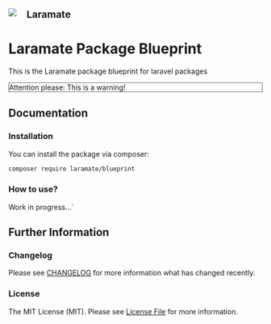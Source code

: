 <div style="display: flex">
<img src="https://avatars2.githubusercontent.com/u/45978330?s=100&v=4">
<strong style="font-size: 1.2rem; margin-left: 20px;">Laramate</strong>
</div>

Laramate Package Blueprint
===================================================================================================

This is the Laramate package blueprint for laravel packages 

<div class="alert alert-warning" role="alert" style="border: 1px solid #666;">    
Attention please: This is a warning!
</div>


Documentation
-------------------------------------------------------------------------------

### Installation
You can install the package via composer:

```bash
composer require laramate/blueprint
```

### How to use?
Work in progress...`


Further Information
-------------------------------------------------------------------------------

### Changelog
Please see [CHANGELOG](CHANGELOG.md) for more information what has changed recently.

### License
The MIT License (MIT). Please see [License File](LICENSE.md) for more information.
 

<!-- Laramate Links -->
[Laramate Website]: http://www.laramate.de 
[Laramate Github]: https://github.com/Laramate
